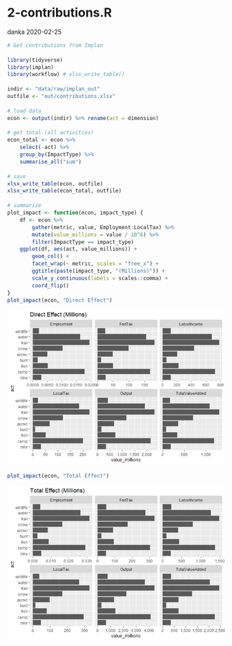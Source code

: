 2-contributions.R
================
danka
2020-02-25

``` r
# Get contributions from Implan

library(tidyverse)
library(implan)
library(workflow) # xlsx_write_table()

indir <- "data/raw/implan_out"
outfile <- "out/contributions.xlsx"

# load data
econ <- output(indir) %>% rename(act = dimension)

# get total (all activities)
econ_total <- econ %>%
    select(-act) %>%
    group_by(ImpactType) %>%
    summarise_all("sum")

# save
xlsx_write_table(econ, outfile)
xlsx_write_table(econ_total, outfile)

# summarize
plot_impact <- function(econ, impact_type) {
    df <- econ %>%
        gather(metric, value, Employment:LocalTax) %>%
        mutate(value_millions = value / 10^6) %>%
        filter(ImpactType == impact_type)
    ggplot(df, aes(act, value_millions)) +
        geom_col() +
        facet_wrap(~ metric, scales = "free_x") +
        ggtitle(paste(impact_type, "(Millions)")) +
        scale_y_continuous(labels = scales::comma) +
        coord_flip()
}
plot_impact(econ, "Direct Effect")
```

![](2-contributions_files/figure-gfm/unnamed-chunk-1-1.png)<!-- -->

``` r
plot_impact(econ, "Total Effect")
```

![](2-contributions_files/figure-gfm/unnamed-chunk-1-2.png)<!-- -->

